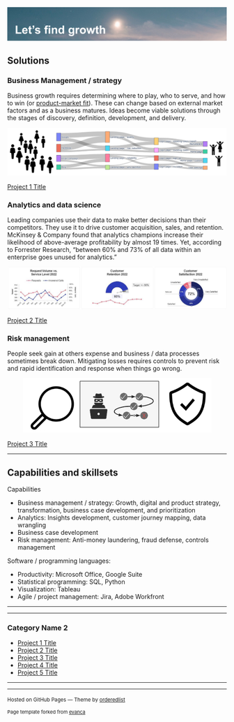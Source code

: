 <img src="images/lets find growth.png?raw=true"/>

## Solutions

### Business Management / strategy 

Business growth requires determining where to play, who to serve, and how to win (or [product-market fit](https://medium.com/@jnvipul/pm-corner-what-is-product-market-fit-pmf-9c087b7edadd)). These can change based on external market factors and as a business matures. Ideas become viable solutions through the stages of discovery, definition, development, and delivery.

<p align="center">
  <img src="images/customer flow logo.png?raw=true"/>
</p>

[Project 1 Title](/sample_page)

### Analytics and data science

Leading companies use their data to make better decisions than their competitors. They use it to drive customer acquisition, sales, and retention. McKinsey & Company found that analytics champions increase their likelihood of above-average profitability by almost 19 times. Yet, according to Forrester Research, “between 60% and 73% of all data within an enterprise goes unused for analytics.” 

<p align="center">
  <img src="images/Customer service dashboard truncated.png?raw=true"/>
</p>

[Project 2 Title](/pdf/sample_presentation.pdf)


### Risk management

People seek gain at others expense and business / data processes sometimes break down. Mitigating losses requires controls to prevent risk and rapid identification and response when things go wrong.

<p align="center">
  <img src="images/stop bad stuff.png?raw=true"/>
</p>

[Project 3 Title](http://example.com/)


---

## Capabilities and skillsets

Capabilities
* Business management / strategy: Growth, digital and product strategy, transformation, business case development, and prioritization
* Analytics: Insights development, customer journey mapping, data wrangling
* Business case development
* Risk management: Anti-money laundering, fraud defense, controls management

Software / programming languages: 
* Productivity: Microsoft Office, Google Suite
* Statistical programming: SQL, Python 
* Visualization: Tableau
* Agile / project management: Jira, Adobe Workfront

---

---

### Category Name 2

- [Project 1 Title](http://example.com/)
- [Project 2 Title](http://example.com/)
- [Project 3 Title](http://example.com/)
- [Project 4 Title](http://example.com/)
- [Project 5 Title](http://example.com/)

---




---
<p><small>Hosted on GitHub Pages &mdash; Theme by <a href="https://github.com/orderedlist">orderedlist</a></small></p>
<p style="font-size:11px">Page template forked from <a href="https://github.com/evanca/quick-portfolio">evanca</a></p>
<!-- Remove above link if you don't want to attibute -->
